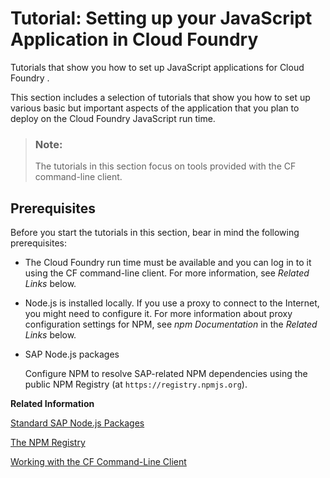 <!-- loio30d629eab05d41b9b853d417bdb2fc08 -->

# Tutorial: Setting up your JavaScript Application in Cloud Foundry

Tutorials that show you how to set up JavaScript applications for Cloud Foundry .

This section includes a selection of tutorials that show you how to set up various basic but important aspects of the application that you plan to deploy on the Cloud Foundry JavaScript run time.

> ### Note:  
> The tutorials in this section focus on tools provided with the CF command-line client.



## Prerequisites

Before you start the tutorials in this section, bear in mind the following prerequisites:

-   The Cloud Foundry run time must be available and you can log in to it using the CF command-line client. For more information, see *Related Links* below.
-   Node.js is installed locally. If you use a proxy to connect to the Internet, you might need to configure it. For more information about proxy configuration settings for NPM, see *npm Documentation* in the *Related Links* below.
-   SAP Node.js packages

    Configure NPM to resolve SAP-related NPM dependencies using the public NPM Registry \(at `https://registry.npmjs.org`\).


**Related Information**  


[Standard SAP Node.js Packages](standard-sap-node-js-packages-5451327.md "A collection of Node.js packages developed by SAP is provided to help you develop Node.js applications for Cloud Foundry and SAP HANA Cloud.")

[The NPM Registry](the-npm-registry-726e5d4.md "The public NPM registry includes SAP Node.js modules for use by application developers.")

[Working with the CF Command-Line Client](../020-HANA-Cloud-DB-Dev-Get-Started/working-with-the-cf-command-line-client-1307bc5.md "The CF command-line tools enable access to (and control of) the Cloud Foundry run-time environment on SAP Business Technology Platform.")

